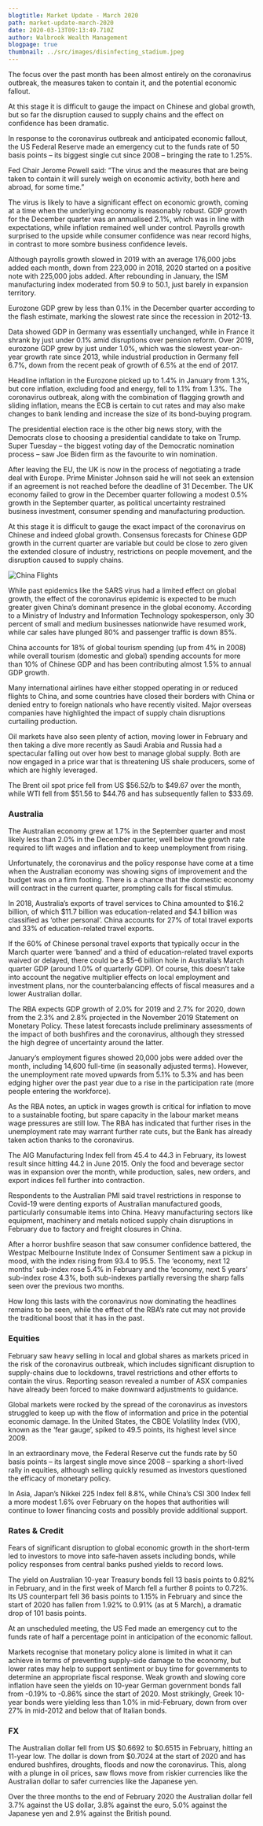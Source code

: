 ```yaml
---
blogtitle: Market Update - March 2020
path: market-update-march-2020
date: 2020-03-13T09:13:49.710Z
author: Walbrook Wealth Management
blogpage: true
thumbnail: ../src/images/disinfecting_stadium.jpeg
---
```

The focus over the past month has been almost entirely on the coronavirus outbreak, the measures taken to contain it, and the potential economic fallout.

At this stage it is difficult to gauge the impact on Chinese and global growth, but so far the disruption caused to supply chains and the effect on confidence has been dramatic.

In response to the coronavirus outbreak and anticipated economic fallout, the US Federal Reserve made an emergency cut to the funds rate of 50 basis points – its biggest single cut since 2008 – bringing the rate to 1.25%.

Fed Chair Jerome Powell said: “The virus and the measures that are being taken to contain it will surely weigh on economic activity, both here and abroad, for some time.”

The virus is likely to have a significant effect on economic growth, coming at a time when the underlying economy is reasonably robust. GDP growth for the December quarter was an annualised 2.1%, which was in line with expectations, while inflation remained well under control. Payrolls growth surprised to the upside while consumer confidence was near record highs, in contrast to more sombre business confidence levels.

Although payrolls growth slowed in 2019 with an average 176,000 jobs added each month, down from 223,000 in 2018, 2020 started on a positive note with 225,000 jobs added. After rebounding in January, the ISM manufacturing index moderated from 50.9 to 50.1, just barely in expansion territory.

Eurozone GDP grew by less than 0.1% in the December quarter according to the flash estimate, marking the slowest rate since the recession in 2012-13.

Data showed GDP in Germany was essentially unchanged, while in France it shrank by just under 0.1% amid disruptions over pension reform. Over 2019, eurozone GDP grew by just under 1.0%, which was the slowest year-on-year growth rate since 2013, while industrial production in Germany fell 6.7%, down from the recent peak of growth of 6.5% at the end of 2017.

Headline inflation in the Eurozone picked up to 1.4% in January from 1.3%, but core inflation, excluding food and energy, fell to 1.1% from 1.3%. The coronavirus outbreak, along with the combination of flagging growth and sliding inflation, means the ECB is certain to cut rates and may also make changes to bank lending and increase the size of its bond-buying program.

The presidential election race is the other big news story, with the Democrats close to choosing a presidential candidate to take on Trump. Super Tuesday – the biggest voting day of the Democratic nomination process – saw Joe Biden firm as the favourite to win nomination.

After leaving the EU, the UK is now in the process of negotiating a trade deal with Europe. Prime Minister Johnson said he will not seek an extension if an agreement is not reached before the deadline of 31 December. The UK economy failed to grow in the December quarter following a modest 0.5% growth in the September quarter, as political uncertainty restrained business investment, consumer spending and manufacturing production.

At this stage it is difficult to gauge the exact impact of the coronavirus on Chinese and indeed global growth. Consensus forecasts for Chinese GDP growth in the current quarter are variable but could be close to zero given the extended closure of industry, restrictions on people movement, and the disruption caused to supply chains.

![China Flights](../src/images/china-flights.gif "China Flights")

While past epidemics like the SARS virus had a limited effect on global growth, the effect of the coronavirus epidemic is expected to be much greater given China’s dominant presence in the global economy. According to a Ministry of Industry and Information Technology spokesperson, only 30 percent of small and medium businesses nationwide have resumed work, while car sales have plunged 80% and passenger traffic is down 85%.

China accounts for 18% of global tourism spending (up from 4% in 2008) while overall tourism (domestic and global) spending accounts for more than 10% of Chinese GDP and has been contributing almost 1.5% to annual GDP growth.

Many international airlines have either stopped operating in or reduced flights to China, and some countries have closed their borders with China or denied entry to foreign nationals who have recently visited. Major overseas companies have highlighted the impact of supply chain disruptions curtailing production.

Oil markets have also seen plenty of action, moving lower in February and then taking a dive more recently as Saudi Arabia and Russia had a spectacular falling out over how best to manage global supply. Both are now engaged in a price war that is threatening US shale producers, some of which are highly leveraged.

The Brent oil spot price fell from US $56.52/b to $49.67 over the month, while WTI fell from $51.56 to $44.76 and has subsequently fallen to $33.69.

### Australia

The Australian economy grew at 1.7% in the September quarter and most likely less than 2.0% in the December quarter, well below the growth rate required to lift wages and inflation and to keep unemployment from rising.

Unfortunately, the coronavirus and the policy response have come at a time when the Australian economy was showing signs of improvement and the budget was on a firm footing. There is a chance that the domestic economy will contract in the current quarter, prompting calls for fiscal stimulus.

In 2018, Australia’s exports of travel services to China amounted to $16.2 billion, of which $11.7 billion was education-related and $4.1 billion was classified as ‘other personal’. China accounts for 27% of total travel exports and 33% of education-related travel exports.

If the 60% of Chinese personal travel exports that typically occur in the March quarter were ‘banned’ and a third of education-related travel exports waived or delayed, there could be a $5–6 billion hole in Australia’s March quarter GDP (around 1.0% of quarterly GDP). Of course, this doesn’t take into account the negative multiplier effects on local employment and investment plans, nor the counterbalancing effects of fiscal measures and a lower Australian dollar.

The RBA expects GDP growth of 2.0% for 2019 and 2.7% for 2020, down from the 2.3% and 2.8% projected in the November 2019 Statement on Monetary Policy. These latest forecasts include preliminary assessments of the impact of both bushfires and the coronavirus, although they stressed the high degree of uncertainty around the latter.

January’s employment figures showed 20,000 jobs were added over the month, including 14,600 full-time (in seasonally adjusted terms). However, the unemployment rate moved upwards from 5.1% to 5.3% and has been edging higher over the past year due to a rise in the participation rate (more people entering the workforce).

As the RBA notes, an uptick in wages growth is critical for inflation to move to a sustainable footing, but spare capacity in the labour market means wage pressures are still low. The RBA has indicated that further rises in the unemployment rate may warrant further rate cuts, but the Bank has already taken action thanks to the coronavirus.

The AIG Manufacturing Index fell from 45.4 to 44.3 in February, its lowest result since hitting 44.2 in June 2015. Only the food and beverage sector was in expansion over the month, while production, sales, new orders, and export indices fell further into contraction.

Respondents to the Australian PMI said travel restrictions in response to Covid-19 were denting exports of Australian manufactured goods, particularly consumable items into China. Heavy manufacturing sectors like equipment, machinery and metals noticed supply chain disruptions in February due to factory and freight closures in China.

After a horror bushfire season that saw consumer confidence battered, the Westpac Melbourne Institute Index of Consumer Sentiment saw a pickup in mood, with the index rising from 93.4 to 95.5. The ‘economy, next 12 months’ sub-index rose 5.4% in February and the ‘economy, next 5 years’ sub-index rose 4.3%, both sub-indexes partially reversing the sharp falls seen over the previous two months.

How long this lasts with the coronavirus now dominating the headlines remains to be seen, while the effect of the RBA’s rate cut may not provide the traditional boost that it has in the past.

### Equities

February saw heavy selling in local and global shares as markets priced in the risk of the coronavirus outbreak, which includes significant disruption to supply-chains due to lockdowns, travel restrictions and other efforts to contain the virus. Reporting season revealed a number of ASX companies have already been forced to make downward adjustments to guidance.

Global markets were rocked by the spread of the coronavirus as investors struggled to keep up with the flow of information and price in the potential economic damage. In the United States, the CBOE Volatility Index (VIX), known as the ‘fear gauge’, spiked to 49.5 points, its highest level since 2009.

In an extraordinary move, the Federal Reserve cut the funds rate by 50 basis points – its largest single move since 2008 – sparking a short-lived rally in equities, although selling quickly resumed as investors questioned the efficacy of monetary policy.

In Asia, Japan’s Nikkei 225 Index fell 8.8%, while China’s CSI 300 Index fell a more modest 1.6% over February on the hopes that authorities will continue to lower financing costs and possibly provide additional support.

### Rates & Credit

Fears of significant disruption to global economic growth in the short-term led to investors to move into safe-haven assets including bonds, while policy responses from central banks pushed yields to record lows.

The yield on Australian 10-year Treasury bonds fell 13 basis points to 0.82% in February, and in the first week of March fell a further 8 points to 0.72%. Its US counterpart fell 36 basis points to 1.15% in February and since the start of 2020 has fallen from 1.92% to 0.91% (as at 5 March), a dramatic drop of 101 basis points.

At an unscheduled meeting, the US Fed made an emergency cut to the funds rate of half a percentage point in anticipation of the economic fallout.

Markets recognise that monetary policy alone is limited in what it can achieve in terms of preventing supply-side damage to the economy, but lower rates may help to support sentiment or buy time for governments to determine an appropriate fiscal response. Weak growth and slowing core inflation have seen the yields on 10-year German government bonds fall from -0.19% to -0.86% since the start of 2020. Most strikingly, Greek 10-year bonds were yielding less than 1.0% in mid-February, down from over 27% in mid-2012 and below that of Italian bonds.

### FX

The Australian dollar fell from US $0.6692 to $0.6515 in February, hitting an 11-year low. The dollar is down from $0.7024 at the start of 2020 and has endured bushfires, droughts, floods and now the coronavirus. This, along with a plunge in oil prices, saw flows move from riskier currencies like the Australian dollar to safer currencies like the Japanese yen.

Over the three months to the end of February 2020 the Australian dollar fell 3.7% against the US dollar, 3.8% against the euro, 5.0% against the Japanese yen and 2.9% against the British pound.